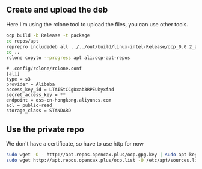 ## Create and upload the deb

Here I'm using the rclone tool to upload the files, you can use other tools.
```sh
ocp build -b Release -t package
cd repos/apt
reprepro includedeb all ../../out/build/linux-intel-Release/ocp_0.0.2_amd64.deb
cd ..
rclone copyto --progress apt ali:ocp-apt-repos
```


```
# .config/rclone/rclone.conf
[ali]
type = s3
provider = Alibaba
access_key_id = LTAI5tCCgDxab3RPEUbyxfad
secret_access_key = **
endpoint = oss-cn-hongkong.aliyuncs.com
acl = public-read
storage_class = STANDARD

```


## Use the private repo
We don't have a certificate, so have to use http for now

```sh
sudo wget -O - http://apt.repos.opencax.plus/ocp.gpg.key | sudo apt-key add -
sudo wget http://apt.repos.opencax.plus/ocp.list -O /etc/apt/sources.list.d/ocp.list
```